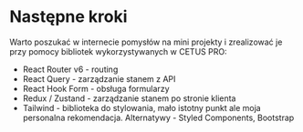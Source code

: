 # Następne kroki

Warto poszukać w internecie pomysłów na mini projekty i zrealizować je przy pomocy bibliotek wykorzystywanych w CETUS PRO:

- React Router v6 - routing
- React Query - zarządzanie stanem z API
- React Hook Form - obsługa formularzy
- Redux / Zustand - zarządzanie stanem po stronie klienta
- Tailwind - biblioteka do stylowania, mało istotny punkt ale moja personalna rekomendacja. Alternatywy - Styled Components, Bootstrap